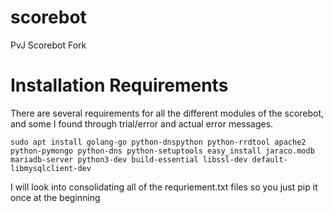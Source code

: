 # scorebot
PvJ Scorebot Fork


# Installation Requirements

There are several requirements for all the different modules of the scorebot, and some I found through trial/error and actual error messages.

```
sudo apt install golang-go python-dnspython python-rrdtool apache2 python-pymongo python-dns python-setuptools easy_install jaraco.modb mariadb-server python3-dev build-essential libssl-dev default-libmysqlclient-dev 
```

I will look into consolidating all of the requriement.txt files so you just pip it once at the beginning
